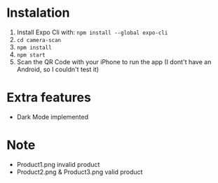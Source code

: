 # Instalation

1. Install Expo Cli with: `npm install --global expo-cli`
2. `cd camera-scan`
3. `npm install`
4. `npm start`
5. Scan the QR Code with your iPhone to run the app (I dont't have an Android, so I couldn't test it)

# Extra features

-   Dark Mode implemented

# Note

-   Product1.png invalid product
-   Product2.png & Product3.png valid product
